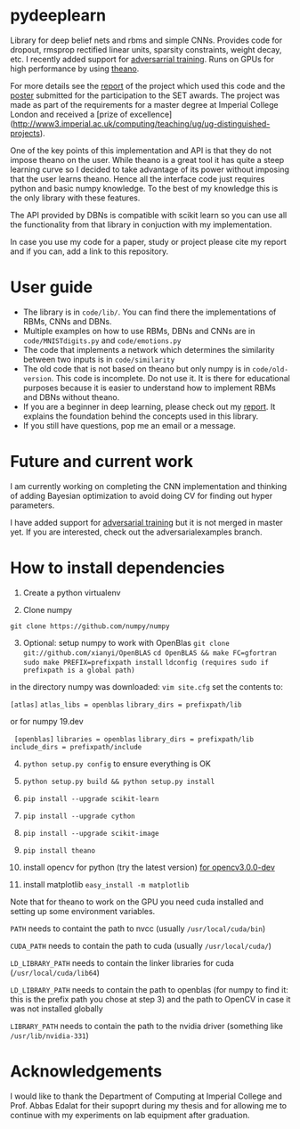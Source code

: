 pydeeplearn
===========

Library for deep belief nets and rbms  and simple CNNs. Provides code for dropout, rmsprop rectified linear units, sparsity constraints, weight decay, etc. I recently added support for [adversarrial training](https://drive.google.com/file/d/0B64011x02sIkX0poOGVyZDI4dUU/view). Runs on GPUs for high performance by using [theano](http://deeplearning.net/software/theano/).


For more details see the [report](http://elarosca.net/report.pdf) of the project which used this code and the [ poster](http://elarosca.net/poster.pdf) submitted for the participation to the SET awards. The project was made as part of the requirements for a master degree at Imperial College London and received a [prize of excellence] (http://www3.imperial.ac.uk/computing/teaching/ug/ug-distinguished-projects).

One of the key points of this implementation and API is that they do not impose theano on the user. While theano is a great tool it has quite a steep learning curve so I decided to take advantage of its power without imposing that the user learns theano. Hence all the interface code just requires python and basic numpy knowledge. To the best of my knowledge this is the only library with these features.

The API provided by DBNs is compatible with scikit learn so you can use all the functionality from that library in conjuction with my implementation.

 In case you use my code for a paper, study or project please cite my report and if you can, add a link to this repository. 

# User guide
  * The library is in `code/lib/`. You can find there the implementations of RBMs, CNNs and DBNs.
  * Multiple examples on how to use RBMs, DBNs and CNNs are in `code/MNISTdigits.py` and `code/emotions.py`
  * The code that implements a network which determines the similarity between two inputs is in `code/similarity` 
  * The old code that is not based on theano but only numpy is in `code/old-version`. This code is incomplete. Do not use it. It is there for educational purposes because it is easier to understand how to implement RBMs and DBNs without theano.
  * If you are a beginner in deep learning, please check out my [report](http://elarosca.net/report.pdf). It explains the foundation behind the concepts used in this library.
  * If you still have questions, pop me an email or a message.

# Future and current work
 I am currently working on completing the CNN implementation and thinking of adding Bayesian optimization to avoid doing CV for finding out hyper parameters.
 
 I have added support for [adversarial training](https://drive.google.com/file/d/0B64011x02sIkX0poOGVyZDI4dUU/view) but it is not merged in master yet. If you are interested, check out the adversarialexamples branch.
  
 
# How to install dependencies 


1. Create a python virtualenv

2. Clone numpy

 `git clone https://github.com/numpy/numpy`

3. Optional: setup numpy to work with OpenBlas
  `git clone git://github.com/xianyi/OpenBLAS`
  `cd OpenBLAS && make FC=gfortran`
  `sudo make PREFIX=prefixpath install`
  `ldconfig (requires sudo if prefixpath is a global path)`

  in the directory numpy was downloaded:
  `vim site.cfg`
  set the contents to:

  `[atlas]`
  `atlas_libs = openblas`
  `library_dirs = prefixpath/lib`

  or for numpy 19.dev

 ` [openblas]`
  `libraries = openblas`
  `library_dirs = prefixpath/lib`
  `include_dirs = prefixpath/include`

4. `python setup.py config` to ensure everything is OK
5. `python setup.py build && python setup.py install`
6. `pip install --upgrade scikit-learn`
7. `pip install --upgrade cython`
8. `pip install --upgrade scikit-image`
9. `pip install theano`
10. install opencv for python (try the latest version) [for opencv3.0.0-dev](http://docs.opencv.org/trunk/doc/tutorials/introduction/linux_install/linux_install.html)

11. install matplotlib
   `easy_install -m matplotlib`

Note that for theano to work on the GPU you need cuda installed and setting up some environment variables.

`PATH` needs to containt the path to nvcc (usually `/usr/local/cuda/bin`)

`CUDA_PATH` needs to contain the path to cuda (usually `/usr/local/cuda/`)

`LD_LIBRARY_PATH` needs to contain the linker libraries for cuda (`/usr/local/cuda/lib64`)

`LD_LIBRARY_PATH` needs to contain the path to openblas (for numpy to find it: this is the prefix path you chose at step 3) and the path to OpenCV in case it was not installed globally

`LIBRARY_PATH` needs to contain the path to the nvidia driver (something like `/usr/lib/nvidia-331`)

# Acknowledgements

I would like to thank the Department of Computing at Imperial College and Prof. Abbas Edalat for their supoprt during my thesis and for allowing me to continue with my experiments on lab equipment after graduation.

